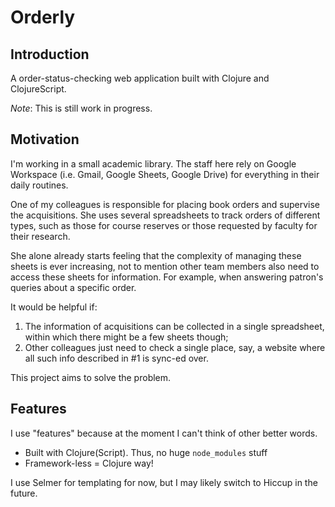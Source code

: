 # Orderly
## Introduction
A order-status-checking web application built with Clojure and ClojureScript.

*Note*: This is still work in progress.

## Motivation
I'm working in a small academic library. The staff here rely on Google Workspace (i.e. Gmail, Google Sheets, Google Drive) for everything in their daily routines.

One of my colleagues is responsible for placing book orders and supervise the acquisitions. She uses several spreadsheets to track orders of different types, such as those for course reserves or those requested by faculty for their research.

She alone already starts feeling that the complexity of managing these sheets is ever increasing, not to mention other team members also need to access these sheets for information. For example, when answering patron's queries about a specific order.

It would be helpful if:
1. The information of acquisitions can be collected in a single spreadsheet, within which there might be a few sheets though;
2. Other colleagues just need to check a single place, say, a website where all such info described in #1 is sync-ed over.

This project aims to solve the problem.

## Features
I use "features" because at the moment I can't think of other better words.

- Built with Clojure(Script). Thus, no huge `node_modules` stuff
- Framework-less = Clojure way!

I use Selmer for templating for now, but I may likely switch to Hiccup in the future.
